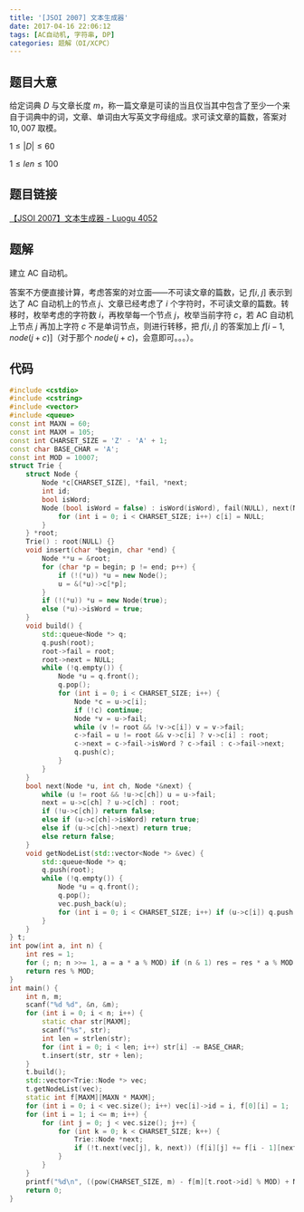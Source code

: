 ```yaml
---
title: '[JSOI 2007] 文本生成器'
date: 2017-04-16 22:06:12
tags: [AC自动机, 字符串, DP]
categories: 题解（OI/XCPC）
---
```


## 题目大意

给定词典 $D$ 与文章长度 $m$，称一篇文章是可读的当且仅当其中包含了至少一个来自于词典中的词，文章、单词由大写英文字母组成。求可读文章的篇数，答案对 $10,007$ 取模。

$1 \leqslant |D| \leqslant 60$

$1 \leqslant len \leqslant 100$

## 题目链接

[【JSOI 2007】文本生成器 - Luogu 4052](https://www.luogu.com.cn/problem/P4052)

<!-- more -->

## 题解

建立 AC 自动机。

答案不方便直接计算，考虑答案的对立面——不可读文章的篇数，记 $f[i, \; j]$ 表示到达了 AC 自动机上的节点 $j$、文章已经考虑了 $i$ 个字符时，不可读文章的篇数。转移时，枚举考虑的字符数 $i$，再枚举每一个节点 $j$，枚举当前字符 $c$，若 AC 自动机上节点 $j$ 再加上字符 $c$ 不是单词节点，则进行转移，把 $f[i, \; j]$ 的答案加上 $f[i - 1, \; node(j + c)]$（对于那个 $node(j + c)$，会意即可。。。）。

## 代码

```c++
#include <cstdio>
#include <cstring>
#include <vector>
#include <queue>
const int MAXN = 60;
const int MAXM = 105;
const int CHARSET_SIZE = 'Z' - 'A' + 1;
const char BASE_CHAR = 'A';
const int MOD = 10007;
struct Trie {
    struct Node {
        Node *c[CHARSET_SIZE], *fail, *next;
        int id;
        bool isWord;
        Node (bool isWord = false) : isWord(isWord), fail(NULL), next(NULL) {
            for (int i = 0; i < CHARSET_SIZE; i++) c[i] = NULL;
        }
    } *root;
    Trie() : root(NULL) {}
    void insert(char *begin, char *end) {
        Node **u = &root;
        for (char *p = begin; p != end; p++) {
            if (!(*u)) *u = new Node();
            u = &(*u)->c[*p];
        }
        if (!(*u)) *u = new Node(true);
        else (*u)->isWord = true;
    }
    void build() {
        std::queue<Node *> q;
        q.push(root);
        root->fail = root;
        root->next = NULL;
        while (!q.empty()) {
            Node *u = q.front();
            q.pop();
            for (int i = 0; i < CHARSET_SIZE; i++) {
                Node *c = u->c[i];
                if (!c) continue;
                Node *v = u->fail;
                while (v != root && !v->c[i]) v = v->fail;
                c->fail = u != root && v->c[i] ? v->c[i] : root;
                c->next = c->fail->isWord ? c->fail : c->fail->next;
                q.push(c);
            }
        }
    }
    bool next(Node *u, int ch, Node *&next) {
        while (u != root && !u->c[ch]) u = u->fail;
        next = u->c[ch] ? u->c[ch] : root;
        if (!u->c[ch]) return false;
        else if (u->c[ch]->isWord) return true;
        else if (u->c[ch]->next) return true;
        else return false;
    }
    void getNodeList(std::vector<Node *> &vec) {
        std::queue<Node *> q;
        q.push(root);
        while (!q.empty()) {
            Node *u = q.front();
            q.pop();
            vec.push_back(u);
            for (int i = 0; i < CHARSET_SIZE; i++) if (u->c[i]) q.push(u->c[i]);
        }
    }
} t;
int pow(int a, int n) {
    int res = 1;
    for (; n; n >>= 1, a = a * a % MOD) if (n & 1) res = res * a % MOD;
    return res % MOD;
}
int main() {
    int n, m;
    scanf("%d %d", &n, &m);
    for (int i = 0; i < n; i++) {
        static char str[MAXM];
        scanf("%s", str);
        int len = strlen(str);
        for (int i = 0; i < len; i++) str[i] -= BASE_CHAR;
        t.insert(str, str + len);
    }
    t.build();
    std::vector<Trie::Node *> vec;
    t.getNodeList(vec);
    static int f[MAXM][MAXN * MAXM];
    for (int i = 0; i < vec.size(); i++) vec[i]->id = i, f[0][i] = 1;
    for (int i = 1; i <= m; i++) {
        for (int j = 0; j < vec.size(); j++) {
            for (int k = 0; k < CHARSET_SIZE; k++) {
                Trie::Node *next;
                if (!t.next(vec[j], k, next)) (f[i][j] += f[i - 1][next->id]) %= MOD;
            }
        }
    }
    printf("%d\n", ((pow(CHARSET_SIZE, m) - f[m][t.root->id] % MOD) + MOD) % MOD);
    return 0;
}
```